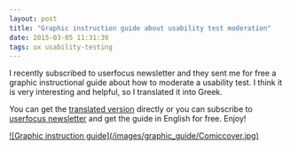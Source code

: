 ```yaml
---
layout: post
title: "Graphic instruction guide about usability test moderation"
date: 2015-03-05 11:31:39
tags: ux usability-testing
---
```


I recently subscribed to userfocus newsletter and they sent me for free a graphic instructional guide about how to moderate a usability test. I think it is very interesting and helpful, so I translated it into Greek.

You can get the [translated version](/images/graphic_guide/testmoderation_greek.pdf) directly or you can subscribe to <a href="http://www.userfocus.co.uk/about/twitter.html" target="_blank">userfocus newsletter</a> and get the guide in English for free. Enjoy!

<a href="/images/graphic_guide/testmoderation_greek.pdf">
![Graphic instruction guide](/images/graphic_guide/Comiccover.jpg)
</a>